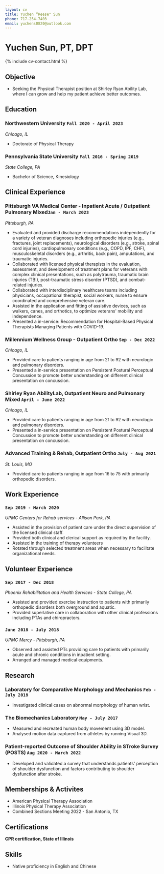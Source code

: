 ```yaml
---
layout: cv
title: Yuchen “Reese" Sun
phone: 717-254-7403
email: yuchens0820@outlook.com
---
```


# Yuchen Sun, PT, DPT

<!--
include contact information from the front matter
Supported arguments:
    - homepage: url, text
    - phone
    - email
-->

{% include cv-contact.html %}

## Objective

- Seeking the Physical Therapist position at Shirley Ryan Ability Lab, where I can grow and help my patient achieve better outcomes.

## Education

### **Northwestern University** `Fall 2020 - April 2023`

*Chicago, IL*

- Doctorate of Physical Therapy

### **Pennsylvania State University** `Fall 2016 - Spring 2019`

*State College, PA*

- Bachelor of Science, Kinesiology

## Clinical Experience

### Pittsburgh VA Medical Center - Inpatient Acute / Outpatient Pulmonary Mixed`Jan - March 2023`
*Pittsburgh, PA* 

- Evaluated and provided discharge recommendations independently for a variety of veteran diagnoses including orthopedic injuries (e.g., fractures, joint replacements), neurological disorders (e.g., stroke, spinal cord injuries), cardiopulmonary conditions (e.g., COPD, IPF, CHF), musculoskeletal disorders (e.g., arthritis, back pain), amputations, and traumatic injuries. 
- Collaborated with licensed physical therapists in the evaluation, assessment, and development of treatment plans for veterans with complex clinical presentations, such as polytrauma, traumatic brain injuries (TBI), post-traumatic stress disorder (PTSD), and combat-related injuries.
- Collaborated with interdisciplinary healthcare teams including physicians, occupational therapist, social workers, nurse to ensure coordinated and comprehensive veteran care.
- Assisted in the application and fitting of assistive devices, such as walkers, canes, and orthotics, to optimize veterans' mobility and independence.
- Presented a in-service: Recommendation for Hospital-Based Physical Therapists Managing Patients with COVID-19. 

### Millennium Wellness Group - Outpatient Ortho `Sep - Dec 2022`
*Chicago, IL* 

- Provided care to patients ranging in age from 21 to 92 with neurologic and pulmonary disorders. 
- Presented a in-service presentation on Persistent Postural Perceptual Concussion to promote better understanding on different clinical presentation on concussion.

### Shirley Ryan AbilityLab, Outpatient Neuro and Pulmonary Mixed `April - June 2022`
*Chicago, IL* 

- Provided care to patients ranging in age from 21 to 92 with neurologic and pulmonary disorders. 
- Presented a in-service presentation on Persistent Postural Perceptual Concussion to promote better understanding on different clinical presentation on concussion.

### Advanced Training & Rehab, Outpatient Ortho `July - Aug 2021`
*St. Louis, MO*

- Provided care to patients ranging in age from 16 to 75 with primarily orthopedic disorders. 

## Work Experience

### `Sep 2019 - March 2020`
*UPMC Centers for Rehab services - Allison Park, PA* 

- Assisted in the provision of patient care under the direct supervision of the licensed clinical staff.
- Provided both clinical and clerical support as required by the facility.
- Assisted in the training of therapy volunteers
- Rotated through selected treatment areas when necessary to facilitate organizational needs.

## Volunteer Experience

### `Sep 2017 - Dec 2018`
*Phoenix Rehabilitation and Health Services - State College, PA*

- Assisted and provided exercise instruction to patients with primarily orthopedic disorders both overground and aquatic. 
- Provided superlative care in collaboration with other clinical professions including PTAs and chiropractors. 

### `June 2018 - July 2018`
*UPMC Mercy - Pittsburgh, PA* 

- Observed and assisted PTs providing care to patients with primarily acute and chronic conditions in inpatient setting. 
- Arranged and managed medical equipments. 

## Research

### **Laboratory for Comparative Morphology and Mechanics** `Feb - July 2018` 
- Investigated clinical cases on abnormal morphology of human wrist. 

### **The Biomechanics Laboratory** `May - July 2017`
- Measured and recreated human body movement using  3D model.
- Analysed motion data captured from athletes by running Visual 3D. 

### **Patient-reported Outcome of Shoulder Ability in STroke Survey (POSTS)** `Aug 2020 - March 2022`
- Developed and validated a survey that understands patients' perception of shoulder dysfunction and factors contributing to shoulder dysfunction after stroke. 

## Memberships & Activites

- American Physical Therapy Association
- Illinois Physical Therapy Association
- Combined Sections Meeting 2022 - San Antonio, TX

## Certifications

**CPR certification, State of Illinois**

## Skills

- Native proficiency in English and Chinese 
